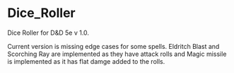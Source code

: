 # Dice_Roller

Dice Roller for D&D 5e v 1.0. 

Current version is missing edge cases for some spells. Eldritch Blast and Scorching Ray are implemented as they have attack rolls and Magic missile is implemented as it has flat damge added to the rolls.
